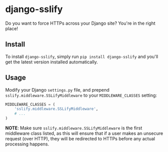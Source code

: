 # django-sslify

Do you want to force HTTPs across your Django site? You're in the right place!


## Install

To install ``django-sslify``, simply run ``pip install django-sslify`` and
you'll get the latest version installed automatically.


## Usage

Modify your Django ``settings.py`` file, and prepend
``sslify.middleware.SSLifyMiddleware`` to your ``MIDDLEWARE_CLASSES`` setting:

``` python
MIDDLEWARE_CLASSES = (
    'sslify.middleware.SSLifyMiddleware',
    # ...
)
```

**NOTE**: Make sure ``sslify.middleware.SSLifyMiddleware`` is the first
middleware class listed, as this will ensure that if a user makes an unsecure
request (over HTTP), they will be redirected to HTTPs before any actual
processing happens.
